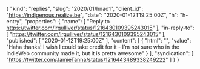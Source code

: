 {
  "kind": "replies",
  "slug": "2020/01/hnad1",
  "client_id": "https://indigenous.realize.be",
  "date": "2020-01-12T19:25:00Z",
  "h": "h-entry",
  "properties": {
    "name": [
      "Reply to https://twitter.com/lrgulliver/status/1216430109395243015"
    ],
    "in-reply-to": [
      "https://twitter.com/lrgulliver/status/1216430109395243015"
    ],
    "published": [
      "2020-01-12T19:25:00Z"
    ],
    "content": [
      {
        "html": "",
        "value": "Haha thanks! I wish I could take credit for it - I'm not sure who in the IndieWeb community made it, but it is pretty awesome"
      }
    ],
    "syndication": [
      "https://twitter.com/JamieTanna/status/1216443489338249222"
    ]
  }
}
